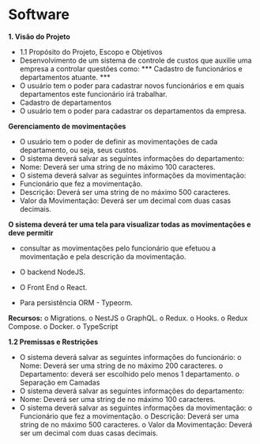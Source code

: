 # Software
**1. Visão do Projeto**
- 1.1 Propósito do Projeto, Escopo e Objetivos
- Desenvolvimento de um sistema de controle de custos que auxilie uma empresa a controlar
questões como:
*** Cadastro de funcionários e departamentos atuante. ***
- O usuário tem o poder para cadastrar novos funcionários e em quais departamentos este funcionário irá trabalhar.
- Cadastro de departamentos
- O usuário tem o poder para cadastrar os departamentos da empresa.

**Gerenciamento de movimentações**
- O usuário tem o poder de definir as movimentações de cada departamento, ou seja, seus custos.
- O sistema deverá salvar as seguintes informações do departamento:
- Nome: Deverá ser uma string de no máximo 100 caracteres.
- O sistema deverá salvar as seguintes informações da movimentação:
- Funcionário que fez a movimentação.
- Descrição: Deverá ser uma string de no máximo 500 caracteres.
- Valor da Movimentação: Deverá ser um decimal com duas casas decimais.

**O sistema deverá ter uma tela para visualizar todas as movimentações e deve permitir**
- consultar as movimentações pelo funcionário que efetuou a movimentação e pela descrição
da movimentação.

- O backend NodeJS.
- O Front End o React.
- Para persistência ORM - Typeorm.

**Recursos:**
o Migrations.
o NestJS
o GraphQL.
o Redux.
o Hooks.
o Redux Compose.
o Docker.
o TypeScript

**1.2 Premissas e Restrições**
- O sistema deverá salvar as seguintes informações do funcionário:
o Nome: Deverá ser uma string de no máximo 200 caracteres.
o Departamento: deverá ser escolhido pelo menos 1 departamento.
o Separação em Camadas
- O sistema deverá salvar as seguintes informações do departamento:
- Nome: Deverá ser uma string de no máximo 100 caracteres. 
- O sistema deverá salvar as seguintes informações da movimentação:
o Funcionário que fez a movimentação.
o Descrição: Deverá ser uma string de no máximo 500 caracteres.
o Valor da Movimentação: Deverá ser um decimal com duas casas decimais. 
